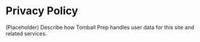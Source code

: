 # Privacy Policy

(Placeholder) Describe how Tomball Prep handles user data for this site and related services.